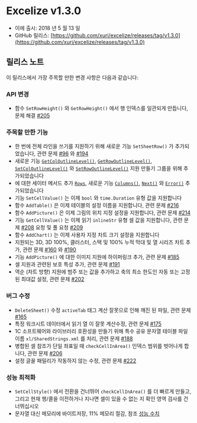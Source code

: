 # Excelize v1.3.0

* 이에 출시: 2018 년 5 월 13 일
* GitHub 릴리스: [https://github.com/xuri/excelize/releases/tag/v1.3.0](https://github.com/xuri/excelize/releases/tag/v1.3.0)

## 릴리스 노트

이 릴리스에서 가장 주목할 만한 변경 사항은 다음과 같습니다:

### API 변경

* 함수 `SetRowHeight()` 와 `GetRowHeight()` 에서 행 인덱스를 일관되게 만듭니다, 문제 해결 [#205](https://github.com/xuri/excelize/issues/205)

### 주목할 만한 기능

* 한 번에 전체 라인을 쓰기를 지원하기 위해 새로운 기능 `SetSheetRow()` 가 추가되었습니다, 관련 문제 [#96](https://github.com/xuri/excelize/issues/96) 와 [#194](https://github.com/xuri/excelize/issues/194)
* 새로운 기능 [`GetColOutlineLevel()`](https://pkg.go.dev/github.com/360EntSecGroup-Skylar/excelize@v1.3.0#File.GetColOutlineLevel), [`GetRowOutlineLevel()`](https://pkg.go.dev/github.com/360EntSecGroup-Skylar/excelize@v1.3.0#File.GetRowOutlineLevel), [`SetColOutlineLevel()`](https://pkg.go.dev/github.com/360EntSecGroup-Skylar/excelize@v1.3.0#File.SetColOutlineLevel) 와 [`SetRowOutlineLevel()`](https://pkg.go.dev/github.com/360EntSecGroup-Skylar/excelize@v1.3.0#File.SetRowOutlineLevel) 지원 만들기 그룹을 위해 추가되었습니다
* 에 대한 세이터 메서드 추가 [`Rows`](https://pkg.go.dev/github.com/360EntSecGroup-Skylar/excelize@v1.3.0#Rows), 새로운 기능 [`Columns()`](https://pkg.go.dev/github.com/360EntSecGroup-Skylar/excelize@v1.3.0#Rows.Columns), [`Next()`](https://pkg.go.dev/github.com/360EntSecGroup-Skylar/excelize@v1.3.0#Rows.Next) 와 [`Error()`](https://pkg.go.dev/github.com/360EntSecGroup-Skylar/excelize@v1.3.0#Rows.Error) 추가되었습니다
* 기능 `SetCellValue()` 는 이제 `bool` 와 `time.Duration` 유형 값을 지원합니다
* 함수 `AddTable()` 은 이제 테이블의 설정 이름을 지원합니다, 관련 문제 [#216](https://github.com/xuri/excelize/issues/216)
* 함수 `AddPicture()` 은 이제 그림의 위치 지정 설정을 지원합니다, 관련 문제 [#214](https://github.com/xuri/excelize/issues/214)
* 기능 `GetCellValue()` 는 이제 읽기 `inlineStr` 유형 셀 값을 지원합니다, 관련 문제 [#208](https://github.com/xuri/excelize/issues/208) 요청 및 풀 요청 [#209](https://github.com/xuri/excelize/issues/209)
* 함수 `AddChart()` 는 이제 사용자 지정 차트 크기 설정을 지원합니다
* 지원되는 3D, 3D 100%, 클러스터, 스택 및 100% 누적 막대 및 열 시리즈 차트 추가, 관련 문제 [#160](https://github.com/xuri/excelize/issues/160) 와 [#190](https://github.com/xuri/excelize/issues/190)
* 기능 `AddPicture()` 에 대한 이미지 지원에 하이퍼링크 추가, 관련 문제 [#185](https://github.com/xuri/excelize/issues/185)
* 셀 지원과 관련된 보호 특성 추가, 관련 문제 [#191](https://github.com/xuri/excelize/issues/191)
* 역순 (차트 방향) 지원에 범주 또는 값을 추가하고 축의 최소 한도인 자동 또는 고정 된 최대값 설정, 관련 문제 [#202](https://github.com/xuri/excelize/issues/202)

### 버그 수정

* `DeleteSheet()` 수정 `activeTab` 태그 계산 잘못으로 인해 깨진 된 파일, 관련 문제 [#165](https://github.com/xuri/excelize/issues/165)
* 특정 워크시트 데이터에서 읽기 열 이 잘못 계산수정, 관련 문제 [#175](https://github.com/xuri/excelize/issues/175)
* 1C 소프트웨어와 라이브러리 호환성을 만들기 위해 특수 공유 문자열 테이블 파일 이름 `xl/SharedStrings.xml` 를 처리, 관련 문제 [#188](https://github.com/xuri/excelize/issues/188)
* 병합된 셀 참조가 단일 좌표일 때 `checkCellInArea()` 인덱스 범위를 벗어나게 합니다, 관련 문제 [#206](https://github.com/xuri/excelize/issues/206)
* 설정 글꼴 패밀리가 작동하지 않는 수정, 관련 문제 [#222](https://github.com/xuri/excelize/issues/222)

### 성능 최적화

* `SetCellStyle()` 에서 전환을 건너뛰어 `checkCellInArea()` 를 더 빠르게 만들고, 그리고 현재 행/콜을 이전하거나 지나면 셀이 있을 수 없는 지 확인 영역 검사를 건너뛰십시오
* 문자열 대신 메모리에 바이트저장, 11% 메모리 절감, 참조 [성능 수치](https://github.com/xuri/excelize/wiki#performance-figures)
